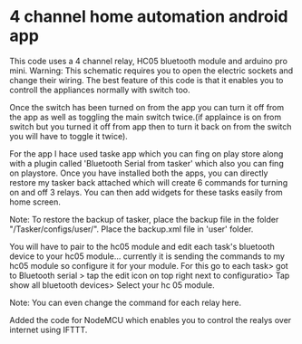 # 4 channel home automation android app

This code uses a 4 channel relay, HC05 bluetooth module and arduino pro mini. Warning: This schematic requires you to open the electric sockets and change their wiring.
The best feature of this code is that it enables you to controll the appliances normally with switch too.

Once the switch has been turned on from the app you can turn it off from the app as well as toggling the main switch twice.(if applaince is on from switch but you turned it off from app then to turn it back on from the switch you will have to toggle it twice).

For the app I hace used taske app which you can fing on play store along with a plugin called 'Bluetooth Serial from tasker' which also you can fing on playstore.
Once you have installed both the apps, you can directly restore my tasker back attached which will create 6 commands for turning on and off 3 relays. You can then add widgets for these tasks easily from home screen.

Note: To restore the backup of tasker, place the backup file in the folder "/Tasker/configs/user/". Place the backup.xml file in 'user' folder.

You will have to pair to the hc05 module and edit each task's bluetooth device to your hc05 module... currently it is sending the commands to my hc05 module so configure it for your module. For this go to each task> got to Bluetooth serial > tap the edit icon on top right next to configuratio> Tap show all bluetooth devices> Select your hc 05 module.

Note: You can even change the command for each relay here.

Added the code for NodeMCU which enables you to control the realys over internet using IFTTT.
